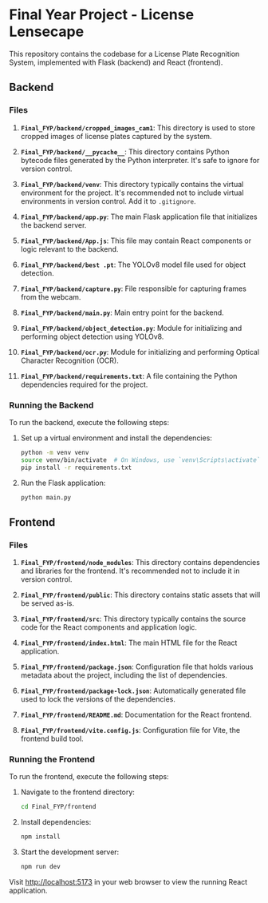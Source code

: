# Final Year Project - License Lensecape

This repository contains the codebase for a License Plate Recognition System, implemented with Flask (backend) and React (frontend).

## Backend

### Files

1. **`Final_FYP/backend/cropped_images_cam1`**: This directory is used to store cropped images of license plates captured by the system.

2. **`Final_FYP/backend/__pycache__`**: This directory contains Python bytecode files generated by the Python interpreter. It's safe to ignore for version control.

3. **`Final_FYP/backend/venv`**: This directory typically contains the virtual environment for the project. It's recommended not to include virtual environments in version control. Add it to `.gitignore`.

4. **`Final_FYP/backend/app.py`**: The main Flask application file that initializes the backend server.

5. **`Final_FYP/backend/App.js`**: This file may contain React components or logic relevant to the backend.

6. **`Final_FYP/backend/best .pt`**: The YOLOv8 model file used for object detection.

7. **`Final_FYP/backend/capture.py`**: File responsible for capturing frames from the webcam.

8. **`Final_FYP/backend/main.py`**: Main entry point for the backend.

9. **`Final_FYP/backend/object_detection.py`**: Module for initializing and performing object detection using YOLOv8.

10. **`Final_FYP/backend/ocr.py`**: Module for initializing and performing Optical Character Recognition (OCR).

11. **`Final_FYP/backend/requirements.txt`**: A file containing the Python dependencies required for the project.

### Running the Backend

To run the backend, execute the following steps:

1. Set up a virtual environment and install the dependencies:
   ```bash
   python -m venv venv
   source venv/bin/activate  # On Windows, use `venv\Scripts\activate`
   pip install -r requirements.txt
   ```

2. Run the Flask application:
   ```bash
   python main.py
   ```

## Frontend

### Files

1. **`Final_FYP/frontend/node_modules`**: This directory contains dependencies and libraries for the frontend. It's recommended not to include it in version control.

2. **`Final_FYP/frontend/public`**: This directory contains static assets that will be served as-is.

3. **`Final_FYP/frontend/src`**: This directory typically contains the source code for the React components and application logic.

4. **`Final_FYP/frontend/index.html`**: The main HTML file for the React application.

5. **`Final_FYP/frontend/package.json`**: Configuration file that holds various metadata about the project, including the list of dependencies.

6. **`Final_FYP/frontend/package-lock.json`**: Automatically generated file used to lock the versions of the dependencies.

7. **`Final_FYP/frontend/README.md`**: Documentation for the React frontend.

8. **`Final_FYP/frontend/vite.config.js`**: Configuration file for Vite, the frontend build tool.

### Running the Frontend

To run the frontend, execute the following steps:

1. Navigate to the frontend directory:
   ```bash
   cd Final_FYP/frontend
   ```

2. Install dependencies:
   ```bash
   npm install
   ```

3. Start the development server:
   ```bash
   npm run dev
   ```

Visit [http://localhost:5173](http://localhost:5173) in your web browser to view the running React application.